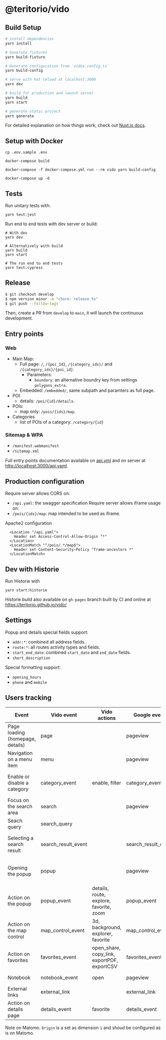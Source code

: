 # @teritorio/vido

## Build Setup

```bash
# install dependencies
yarn install

# Generate fixtures
yarn build-fixture

# Generate configuration from `vidos.config.ts`
yarn build-config

# serve with hot reload at localhost:3000
yarn dev

# build for production and launch server
yarn build
yarn start

# generate static project
yarn generate
```

For detailed explanation on how things work, check out [Nuxt.js docs](https://nuxtjs.org).

## Setup with Docker

```
cp .env.sample .env

docker-compose build

docker-compose -f docker-compose.yml run --rm vido yarn build-config

docker-compose up -d
```

## Tests

Run unitary tests with:
```
yarn test:jest
```

Run end to end tests with dev server or build:
```
# With dev
yarn dev

# Alternatively with build
yarn build
yarn start

# The run end to end tests
yarn test:cypress
```

## Release

```bash
$ git checkout develop
$ npm version minor -m "chore: release %s"
$ git push --follow-tags
```

Then, create a PR from `develop` to `main`, it will launch the continuous development.

## Entry points

### Web
* Main Map:
  * Full page: `/`, `/{poi_Id}`, `/{category_ids}/` and `/{category_ids}/{poi_id}`.
    * Parameters:
      * `boundary`: an alternative boundry key from settings `polygons_extra`.
  * Embedded: `/embedded/`, same subpath and paramters as full page.
* POI:
  * details: `/poi/{id}/details`.
* POIs:
  * map only: `/pois/{ids}/map`.
* Categories
  * list of POIs of a category: `/category/{id}`

### Sitemap & WPA
* `/manifest.webmanifest`
* `/sitemap.xml`

Full entry points documentation available on [api.yml](static/api.yaml) and on server at [http://localhost:3000/api.yaml](http://localhost:3000/api.yaml).

## Production configuration

Require server allows CORS on:
* `/api.yaml`: the swagger specification
Require server allows iframe usage on:
* `/pois/{ids}/map`: map intended to be used as iframe.

Apache2 configuration
```
  <Location "/api.yaml">
    Header set Access-Control-Allow-Origin "*"
  </Location>
  <LocationMatch "^/pois/.*/map$">
    Header set Content-Security-Policy "frame-ancestors *"
  </LocationMatch>
```

## Dev with Historie

Run Historie with
```
yarn start:historie
```

Historie build also available on `gh-pages` branch built by CI and online at https://teritorio.github.io/vido/

## Settings

Popup and details special fields support:
* `addr:*`: combined all address fields.
* `route:*`: all routes activity types and fields.
* `start_end_date`: combined `start_date` and `end_date` fields.
* `short_description`

Special formatting support:
* `opening_hours`
* `phone` and `mobile`

## Users tracking

| Event                            | Vido event          | Vido actions                                | Google event        | Google params                            | Matomo          | Matomo params                    |
|----------------------------------|---------------------|---------------------------------------------|---------------------|------------------------------------------|-----------------|----------------------------------|
| Page loading (homepage, details) | page                |                                             | pageview            | pageTitle, pageLocation, pagePath        | trackPageView   | title, Url, Origin               |
| Navigation on a menu item        | menu                |                                             | pageview            | pageTitle, pagePath                      | trackPageView   | title, Url                       |
| Enable or disable a category     | category_event      | enable, filter                              | category_event      | action, categoryId                       | trackEvent      | event, action, title, categoryId |
| Focus on the search area         | search              |                                             | pageview            | pageTitle, pagePath                      | trackPageView   | title, Url                       |
| Seach query                      | search_query        |                                             |                     |                                          | trackSiteSearch | query                            |
| Selecting a search result        | search_result_event |                                             | search_result_event | type, title                              | trackEvent      | event, action, title, resultType |
| Opening the popup                | popup               |                                             | pageview            | pageTitle, pageLocation, pagePath, poiId | trackPageView   | title, Url                       |
| Action on the popup              | popup_event         | details, route, explore, favorite, zoom     | popup_event         | action, title, poiId, category           | trackEvent      | event, action, title, poiId      |
| Action on the map control        | map_control_event   | 3d, background, explorer, favorite          | map_control_event   | action                                   | trackEvent      | event, action                    |
| Action on favorites              | favorites_event     | open_share, copy_link, exportPDF, exportCSV | favorites_event     | action                                   | trackEvent      | event, action                    |
| Notebook                         | notebook_event      | open                                        | pageview            | pageTitle, pagePath                      | trackPageView   | title, Url                       |
| External links                   | external_link       |                                             | external_link       | Url, title                               | trackLink       | Url                              |
| Action on details page           | details_event       | favorite                                    | details_event       | action, title, poiId                     | trackEvent      | event, action, title, poiId      |


Note on Matomo. `Origin` is a set as dimension `1` and shoud be configured as is on Matomo.
